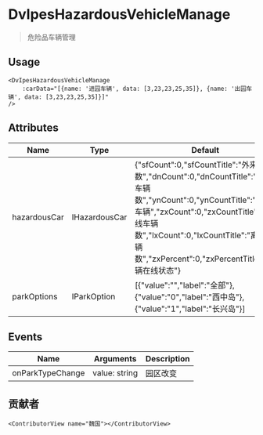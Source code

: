 # DvIpesHazardousVehicleManage 

> 危险品车辆管理

## Usage

```vue
<DvIpesHazardousVehicleManage
    :carData="[{name: '进园车辆', data: [3,23,23,25,35]}, {name: '出园车辆', data: [3,23,23,25,35]}]"
/>
```

## Attributes

| Name               | Type   | Default                                                                                                                                                                                                                 | Description      |
|--------------------|--------|-------------------------------------------------------------------------------------------------------------------------------------------------------------------------------------------------------------------------|------------------|
| hazardousCar    | IHazardousCar  | {"sfCount":0,"sfCountTitle":"外来车辆数","dnCount":0,"dnCountTitle":"自有车辆数","ynCount":0,"ynCountTitle":"园区车辆","zxCount":0,"zxCountTitle":"在线车辆数","lxCount":0,"lxCountTitle":"离线车辆数","zxPercent":0,"zxPercentTitle":"车辆在线状态"} | 危化品车数据 |
| parkOptions    | IParkOption  | [{"value":"","label":"全部"},{"value":"0","label":"西中岛"},{"value":"1","label":"长兴岛"}]                                                                                                                                     | 园区类型 |

## Events

| Name | Arguments     | Description |
| --- |---------------|-------------|
| onParkTypeChange | value: string | 园区改变        |

## 贡献者

```vue
<ContributorView name="魏国"></ContributorView>
```